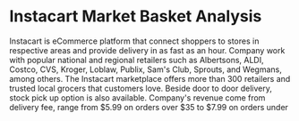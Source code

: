 # Instacart Market Basket Analysis
 
Instacart is eCommerce platform that connect shoppers to stores in respective areas and provide delivery in as fast as an hour. Company work with popular national and regional retailers such as Albertsons, ALDI, Costco, CVS, Kroger, Loblaw, Publix, Sam's Club, Sprouts, and Wegmans, among others. The Instacart marketplace offers more than 300 retailers and trusted local grocers that customers love. Beside door to door delivery, stock pick up option is also available. Company's revenue come from delivery fee, range from $5.99 on orders over $35 to $7.99 on orders under 